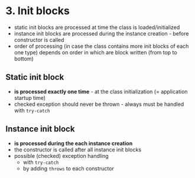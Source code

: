 # 3. Init blocks #
* static init blocks are processed at time the class is loaded/initialized
* instance init blocks are processed during the instance creation - before constructor is called
* order of processing (in case the class contains more init blocks of each one type) 
depends on order in which are block written (from top to bottom)

## Static init block ##
* **is processed exactly one time** - at the class initialization (= application startup time)
* checked exception should never be thrown - always must be handled with `try-catch`

## Instance init block ##
* **is processed during the each instance creation**
* the constructor is called after all instance init blocks
* possible (checked) exception handling
  * with `try-catch`
  * by adding `throws` to each constructor